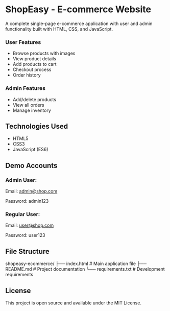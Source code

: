 # ShopEasy - E-commerce Website

A complete single-page e-commerce application with user and admin functionality built with HTML, CSS, and JavaScript.

### User Features
- Browse products with images
- View product details
- Add products to cart
- Checkout process
- Order history

### Admin Features
- Add/delete products
- View all orders
- Manage inventory

## Technologies Used
- HTML5
- CSS3
- JavaScript (ES6)
  
## Demo Accounts
### Admin User:

Email: admin@shop.com

Password: admin123

### Regular User:

Email: user@shop.com

Password: user123

## File Structure

shopeasy-ecommerce/
├── index.html        # Main application file
├── README.md         # Project documentation
└── requirements.txt  # Development requirements

## License
This project is open source and available under the MIT License.
